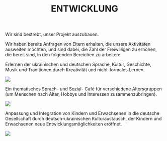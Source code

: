 ﻿---
language: de
title: ENTWICKLUNG
slug: entwicklung
featureimage: https://res.cloudinary.com/dqzyy5upv/image/upload/v1740411397/featured_vgroht.jpg
visibleInCMS: true
weight: 20
---

Wir sind bestrebt, unser Projekt auszubauen.

Wir haben bereits Anfragen von Eltern erhalten, die unsere Aktivitäten ausweiten möchten, und sind dabei, die Zahl der Freiwilligen zu erhöhen, die bereit sind, in den folgenden Bereichen zu arbeiten:

Erlernen der ukrainischen und deutschen Sprache, Kultur, Geschichte, Musik und Traditionen durch Kreativität und nicht-formales Lernen.

![](https://res.cloudinary.com/dqzyy5upv/image/upload/v1740411417/img1_odvqaa.jpg)

Ein thematisches Sprach- und Sozial- Café für verschiedene Altersgruppen (um Menschen nach Alter, Hobbys und Interessen zusammenzubringen).

![](https://res.cloudinary.com/dqzyy5upv/image/upload/v1740411430/img2_tt0mdx.jpg)

Anpassung und Integration von Kindern und Erwachsenen in die deutsche Gesellschaft durch deutsch-ukrainischen Kulturaustausch, der Kindern und Erwachsenen neue Entwicklungsmöglichkeiten eröffnet.

![](https://res.cloudinary.com/dqzyy5upv/image/upload/v1740411437/img3_idqijv.jpg)
